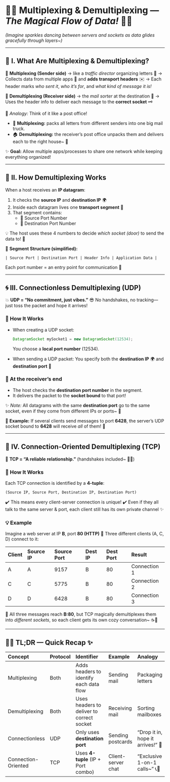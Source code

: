 # 🌈✨ Multiplexing & Demultiplexing — _The Magical Flow of Data!_ 📡💞

_(Imagine sparkles dancing between servers and sockets as data glides gracefully through layers~)_

---

## 💎 Ⅰ. What Are Multiplexing & Demultiplexing?

🔹 **Multiplexing (Sender side)** → like a _traffic director_ organizing letters 📨
→ Collects data from multiple apps 💬 and **adds transport headers** ✉️
→ Each header marks _who sent it_, _who it’s for_, and _what kind of message it is!_

🔹 **Demultiplexing (Receiver side)** → the _mail sorter_ at the destination 🏰
→ Uses the header info to deliver each message to the **correct socket** 🗝️

🎀 _Analogy:_
Think of it like a post office!

- 🏢 **Multiplexing:** packs all letters from different senders into one big mail truck.
- 🏠 **Demultiplexing:** the receiver’s post office unpacks them and delivers each to the right house~ 🏡

✨ **Goal:** Allow multiple apps/processes to share one network while keeping everything organized!

---

## 💫 Ⅱ. How Demultiplexing Works

When a host receives an **IP datagram**:

1. It checks the **source IP** and **destination IP** 🌍
2. Inside each datagram lives one **transport segment** 🧩
3. That segment contains:
   - 🧭 Source Port Number
   - 🎯 Destination Port Number

💡 The host uses these 4 numbers to decide _which socket (door)_ to send the data to! 🚪

🧠 **Segment Structure (simplified):**

```
| Source Port | Destination Port | Header Info | Application Data |
```

Each port number = an entry point for communication 🎫

---

## 🌀 Ⅲ. Connectionless Demultiplexing (UDP)

💥 **UDP = “No commitment, just vibes.”** 😎
No handshakes, no tracking—just toss the packet and hope it arrives!

### 🔹 How It Works

- When creating a UDP socket:

  ```java
  DatagramSocket mySocket1 = new DatagramSocket(12534);
  ```

  You choose a **local port number** (12534).

- When sending a UDP packet:
  You specify both the **destination IP** 🌍 and **destination port** 🎯

### 💌 At the receiver’s end

- The host checks the **destination port number** in the segment.
- It delivers the packet to the **socket bound** to that port!

✨ _Note:_ All datagrams with the same **destination port** go to the same socket,
even if they come from different IPs or ports~ 🌸

🎀 **Example:**
If several clients send messages to port **6428**,
the server’s UDP socket bound to **6428** will receive _all_ of them! 💌

---

## 🌷 Ⅳ. Connection-Oriented Demultiplexing (TCP)

💞 **TCP = “A reliable relationship.”** (handshakes included~ 🤝💖)

### 🔸 How It Works

Each TCP connection is identified by a **4-tuple**:

```
(Source IP, Source Port, Destination IP, Destination Port)
```

✔️ This means every client-server connection is unique!
✔️ Even if they all talk to the same server & port, each client still has its own private channel ✨

### 💡 Example

Imagine a web server at IP **B**, port **80 (HTTP)** 🍰
Three different clients (A, C, D) connect to it:

| Client | Source IP | Source Port | Dest IP | Dest Port | Result       |
| :----- | :-------- | :---------- | :------ | :-------- | :----------- |
| A      | A         | 9157        | B       | 80        | Connection 1 |
| C      | C         | 5775        | B       | 80        | Connection 2 |
| D      | D         | 6428        | B       | 80        | Connection 3 |

💬 All three messages reach **B:80**,
but TCP magically demultiplexes them into _different sockets_,
so each client gets its own cozy conversation~ ☕💌

---

## 🧚‍♀️ TL;DR — Quick Recap ✨

| Concept             | Protocol | Identifier                                | Example            | Analogy                           |
| :------------------ | :------- | :---------------------------------------- | :----------------- | :-------------------------------- |
| Multiplexing        | Both     | Adds headers to identify each data flow   | Sending mail       | Packaging letters                 |
| Demultiplexing      | Both     | Uses headers to deliver to correct socket | Receiving mail     | Sorting mailboxes                 |
| Connectionless      | UDP      | Only uses **destination port**            | Sending postcards  | “Drop it in, hope it arrives!” 💨 |
| Connection-Oriented | TCP      | Uses **4-tuple** (IP + Port combo)        | Client-server chat | “Exclusive 1-on-1 calls~” 📞💖    |
